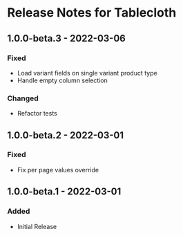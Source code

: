 # Release Notes for Tablecloth

## 1.0.0-beta.3 - 2022-03-06
### Fixed
- Load variant fields on single variant product type
- Handle empty column selection
### Changed
- Refactor tests

## 1.0.0-beta.2 - 2022-03-01
### Fixed
- Fix per page values override

## 1.0.0-beta.1 - 2022-03-01
### Added
- Initial Release